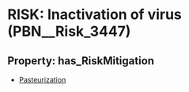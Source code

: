 # RISK: __Inactivation of virus__ (PBN__Risk_3447)

## Property: has_RiskMitigation

* [Pasteurization](PBN__Mitigation_2412)

